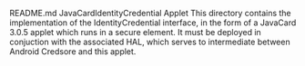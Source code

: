 README.md
JavaCardIdentityCredential Applet
This directory contains the implementation of the IdentityCredential interface, in the form of a JavaCard 3.0.5 applet which runs in a secure element. It must be deployed in conjuction with the associated HAL, which serves to intermediate between Android Credsore and this applet.

